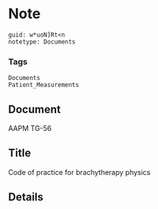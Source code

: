 # Note
```
guid: w*uoN]Rt<n
notetype: Documents
```

### Tags
```
Documents
Patient_Measurements
```

## Document
AAPM TG-56

## Title
Code of practice for brachytherapy physics

## Details

